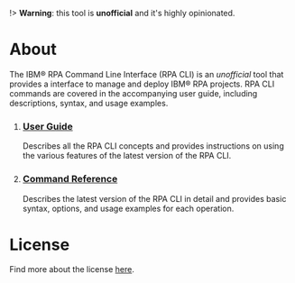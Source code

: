 !> **Warning**: this tool is **unofficial** and it's highly opinionated.

# About
The IBM® RPA Command Line Interface (RPA CLI) is an *unofficial* tool that provides a interface to manage and deploy IBM® RPA projects. RPA CLI commands are covered in the accompanying user guide, including descriptions, syntax, and usage examples.

<div>
  <ol class="card-list">
    <li class="card">
      <div class="inner-card">
        <div class="card-header">
          <div class="inner-card-header">
            <h3>
              <a href="#/guide/readme"><span>User Guide</span></a>
            </h3>
          </div>
        </div>
        <div class="card-section" style="width: 100%;">
          <div class="card-section-content">
            <div>
              <div class="inner-content">
                 Describes all the RPA CLI concepts and provides instructions on using the various features of the latest version of the RPA CLI.
              </div>
            </div>
          </div>
        </div>
      </div>
    </li>
    <li class="card">
      <div class="inner-card">
        <div class="card-header">
          <div class="inner-card-header">
            <h3>
              <a href="#reference"><span>Command Reference</span></a>
            </h3>
          </div>
        </div>
        <div class="card-section" style="width: 100%;">
          <div class="card-section-content">
            <div>
              <div class="inner-content">
                 Describes the latest version of the RPA CLI in detail and provides basic syntax, options, and usage examples for each operation.
              </div>
            </div>
          </div>
        </div>
      </div>
    </li>
  </ol>
</div>

# License
Find more about the license [here](https://github.com/IBM/ibm-rpa-cli/blob/develop/LICENSE.md).